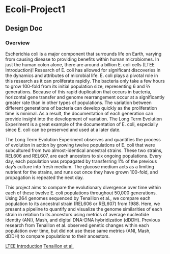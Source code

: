 # Ecoli-Project1
## Design Doc
### Overview
Escherichia coli is a major component that surrounds life on Earth, varying from causing disease to providing benefits within human microbiomes. In just the human colon alone, there are around a billion E. coli cells (LTEE Introduction)! Research of E. coli has allowed for significant discoveries in the dynamics and attributes of microbial life. E. coli plays a pivotal role in this research as it can proliferate rapidly. The bacteria only take a few hours to grow 100-fold from its initial population size, representing 6 and ⅔ generations. Because of this rapid duplication that occurs in bacteria, horizontal gene transfer and genome rearrangement occur at a significantly greater rate than in other types of populations. The variation between different generations of bacteria can develop quickly as the proliferation time is minimal. As a result, the documentation of each generation can provide insight into the development of variation. The Long Term Evolution Experiment is a great example of the documentation of E. coli, especially since E. coli can be preserved and used at a later date.

The Long Term Evolution Experiment observes and quantifies the process of evolution in action by growing twelve populations of E. coli that were subcultured from two almost-identical ancestral strains. These two strains, REL606 and REL607, are each ancestors to six ongoing populations. Every day, each population was propagated by transferring 1% of the previous day’s culture into fresh medium. The glucose medium acts as a limiting nutrient for the strains, and runs out once they have grown 100-fold, and propagation is repeated the next day. 

This project aims to compare the evolutionary divergence over time within each of these twelve E. coli populations throughout 50,000 generations. Using 264 genomes sequenced by Tenaillon et al., we compare each population to its ancestral strain (REL606 or REL607) from 1988. Here, we present a pipeline to quantify and visualize the genome similarities of each strain in relation to its ancestors using metrics of average nucleotide identity (ANI), Mash, and digital DNA-DNA hybridization (dDDH). Previous research from Tenaillon et al. observed genetic changes within each population over time, but did not use these same metrics (ANI, Mash, dDDH) to compare populations to their ancestors.

[LTEE Introduction](https://the-ltee.org/about/)
[Tenaillon et al.](https://www.nature.com/articles/nature18959)

